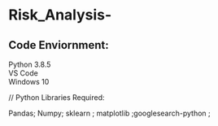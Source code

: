 # Risk_Analysis-

## Code Enviornment:

Python 3.8.5  
VS Code  
Windows 10  


//
Python Libraries Required:

Pandas; Numpy; sklearn ; matplotlib ;googlesearch-python ;
